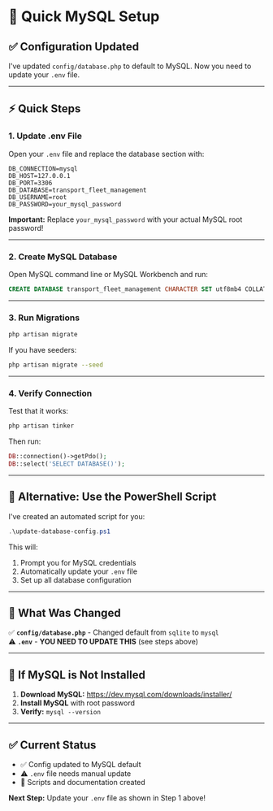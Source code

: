 # 🚀 Quick MySQL Setup

## ✅ **Configuration Updated**

I've updated `config/database.php` to default to MySQL. Now you need to update your `.env` file.

---

## ⚡ **Quick Steps**

### **1. Update .env File**

Open your `.env` file and replace the database section with:

```env
DB_CONNECTION=mysql
DB_HOST=127.0.0.1
DB_PORT=3306
DB_DATABASE=transport_fleet_management
DB_USERNAME=root
DB_PASSWORD=your_mysql_password
```

**Important:** Replace `your_mysql_password` with your actual MySQL root password!

---

### **2. Create MySQL Database**

Open MySQL command line or MySQL Workbench and run:

```sql
CREATE DATABASE transport_fleet_management CHARACTER SET utf8mb4 COLLATE utf8mb4_unicode_ci;
```

---

### **3. Run Migrations**

```bash
php artisan migrate
```

If you have seeders:

```bash
php artisan migrate --seed
```

---

### **4. Verify Connection**

Test that it works:

```bash
php artisan tinker
```

Then run:
```php
DB::connection()->getPdo();
DB::select('SELECT DATABASE()');
```

---

## 🔧 **Alternative: Use the PowerShell Script**

I've created an automated script for you:

```powershell
.\update-database-config.ps1
```

This will:
1. Prompt you for MySQL credentials
2. Automatically update your `.env` file
3. Set up all database configuration

---

## 📝 **What Was Changed**

✅ **`config/database.php`** - Changed default from `sqlite` to `mysql`  
⚠️ **`.env`** - **YOU NEED TO UPDATE THIS** (see steps above)

---

## 🚨 **If MySQL is Not Installed**

1. **Download MySQL:** https://dev.mysql.com/downloads/installer/
2. **Install MySQL** with root password
3. **Verify:** `mysql --version`

---

## ✅ **Current Status**

- ✅ Config updated to MySQL default
- ⚠️ `.env` file needs manual update
- 📝 Scripts and documentation created

**Next Step:** Update your `.env` file as shown in Step 1 above!

